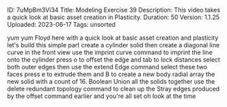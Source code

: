 ID: 7uMpBm3Vi34
Title: Modeling Exercise 39
Description: This video takes a quick look at basic asset creation in Plasticity.
Duration: 50
Version: 1.1.25
Uploaded: 2023-06-17
Tags: unsorted

yum yum
Floyd here with a quick look at basic
asset creation and plasticity let's
build this simple part create a cylinder
solid then create a diagonal line curve
in the front view use the imprint curve
command to imprint the line onto the
cylinder press o to offset the edge and
tab to lock distances
select both outer edges then use the
extend Edge command
select these two faces press e to
extrude them and B to create a new body
radial array the new solid with a count
of 16.
Boolean Union all the solids together
use the delete redundant topology
command to clean up the Stray edges
produced by the offset command earlier
and you're all set oh look at the time
